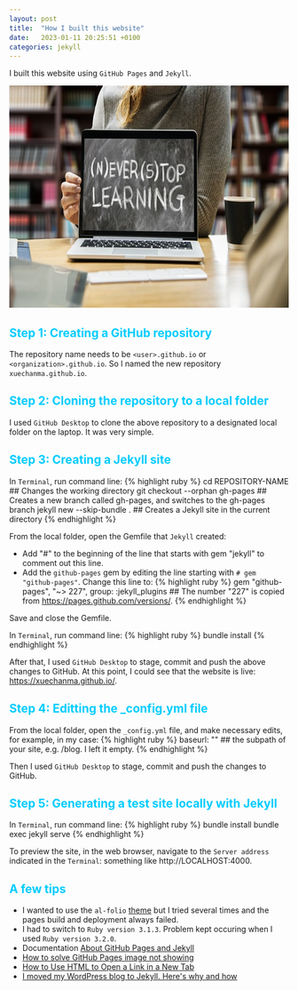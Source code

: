 ```yaml
---
layout: post
title:  "How I built this website"
date:   2023-01-11 20:25:51 +0100
categories: jekyll
---
```

I built this website using `GitHub Pages` and `Jekyll`. 
<br>
<p style="text-align:center;"><img
  src="/images/never-stop-learning-3653430_640.jpg"
  alt="Never stop learning"
  width="730"
  height="400"/></p>

## <span style="color:#00CCFF">Step 1: Creating a GitHub repository</span>
The repository name needs to be `<user>.github.io` or `<organization>.github.io`. So I named the new repository `xuechanma.github.io`.
<br>

## <span style="color:#00CCFF">Step 2: Cloning the repository to a local folder</span>
I used `GitHub Desktop` to clone the above repository to a designated local folder on the laptop. It was very simple. 
<br>

## <span style="color:#00CCFF">Step 3: Creating a Jekyll site</span>
In `Terminal`, run command line:
{% highlight ruby %}
cd REPOSITORY-NAME  ## Changes the working directory
git checkout --orphan gh-pages  ## Creates a new branch called gh-pages, and switches to the gh-pages branch
jekyll new --skip-bundle .  ## Creates a Jekyll site in the current directory
{% endhighlight %}

From the local folder, open the Gemfile that `Jekyll` created:
- Add "#" to the beginning of the line that starts with gem "jekyll" to comment out this line.
- Add the `github-pages` gem by editing the line starting with `# gem "github-pages"`. Change this line to:
{% highlight ruby %}
gem "github-pages", "~> 227", group: :jekyll_plugins ## The number "227" is copied from https://pages.github.com/versions/.
{% endhighlight %}

Save and close the Gemfile.

In `Terminal`, run command line:
{% highlight ruby %}
bundle install
{% endhighlight %}

After that, I used `GitHub Desktop` to stage, commit and push the above changes to GitHub. At this point, I could see that the website is live: https://xuechanma.github.io/.
<br>

## <span style="color:#00CCFF">Step 4: Editting the _config.yml file</span>
From the local folder, open the `_config.yml` file, and make necessary edits, for example, in my case:
{% highlight ruby %}
baseurl: "" ## the subpath of your site, e.g. /blog. I left it empty.
{% endhighlight %}

Then I used `GitHub Desktop` to stage, commit and push the changes to GitHub.
<br>

## <span style="color:#00CCFF">Step 5: Generating a test site locally with Jekyll</span>
In `Terminal`, run command line:
{% highlight ruby %}
bundle install
bundle exec jekyll serve
{% endhighlight %}

To preview the site, in the web browser, navigate to the `Server address` indicated in the `Terminal`: something like http://LOCALHOST:4000.
<br>

## <span style="color:#00CCFF">A few tips</span>
- I wanted to use the `al-folio` <a href="https://github.com/alshedivat/al-folio" target="_blank" rel="noopener noreferrer">theme</a> but I tried several times and the pages build and deployment always failed. 
- I had to switch to `Ruby version 3.1.3`. Problem kept occuring when I used `Ruby version 3.2.0`.
- Documentation <a href="https://docs.github.com/en/pages/setting-up-a-github-pages-site-with-jekyll/about-github-pages-and-jekyll" target="_blank" rel="noopener noreferrer">About GitHub Pages and Jekyll</a>
- <a href="http://rjgc.cn/2019/06/28/Jekyll%E5%92%8CGithub-Pages%E6%90%AD%E5%BB%BA%E7%9A%84%E7%BD%91%E7%AB%99%E5%9B%BE%E7%89%87%E4%B8%8D%E6%98%BE%E7%A4%BA/" target="_blank" rel="noopener noreferrer">How to solve GitHub Pages image not showing</a>
- <a href="https://www.freecodecamp.org/news/how-to-use-html-to-open-link-in-new-tab/" target="_blank" rel="noopener noreferrer">How to Use HTML to Open a Link in a New Tab</a>
- <a href="https://peterdev.pl/i-moved-my-wordpress-blog-to-jekyll-heres-why-and-how/" target="_blank" rel="noopener noreferrer">I moved my WordPress blog to Jekyll. Here's why and how</a>

